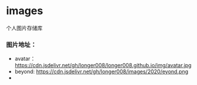 # images
个人图片存储库

### 图片地址：

- avatar：https://cdn.jsdelivr.net/gh/longer008/longer008.github.io/img/avatar.jpg
- beyond: https://cdn.jsdelivr.net/gh/longer008/images/2020/eyond.png
- 

